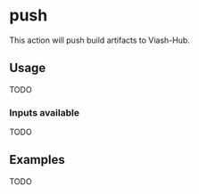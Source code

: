 # push

This action will push build artifacts to Viash-Hub.

## Usage

TODO

### Inputs available

TODO

## Examples

TODO